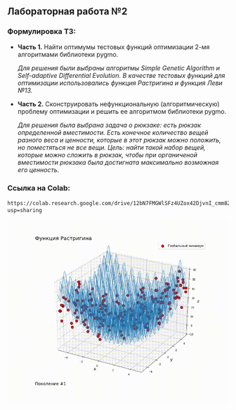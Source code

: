## Лабораторная работа №2

### Формулировка ТЗ:

*   **Часть 1.** Найти оптимумы тестовых функций оптимизации 2-мя алгоритмами библиотеки pygmo.

     *Для решения были выбраны алгоритмы Simple Genetic Algorithm и Self-adaptive Differential Evolution. В качестве тестовых функций для оптимизации использовались           функция Растригина и функция Леви №13.*

*   **Часть 2.** Сконструировать нефункциональную (алгоритмическую) проблему оптимизации и решить ее алгоритмом библиотеки pygmo.

     *Для решения была выбрана задача о рюкзаке: есть рюкзак определенной вместимости. Есть конечное количество вещей разного веса и ценности, которые в этот рюкзак можно     положить, но поместяться не все вещи. Цель: найти такой набор вещей, которые можно сложить в рюкзак, чтобы при органиченой вместимости рюкзака была достигната           максимально возможная его ценность.*

### Ссылка на Colab:

    https://colab.research.google.com/drive/12bN7FMGWlSFz4UZox42DjvnI_cmm8Z36?usp=sharing

![screen-gif](./sga.gif)
